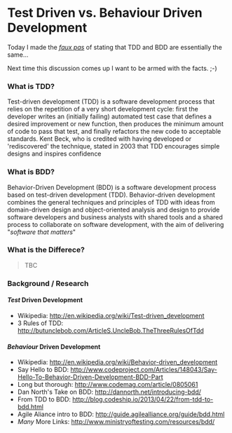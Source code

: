 # Test Driven vs. Behaviour Driven Development

Today I made the [*faux pas*](http://en.wikipedia.org/wiki/Faux_pas) of stating
that TDD and BDD are essentially the same...

Next time this discussion comes up I want to be armed with the facts. ;-)

### What is TDD?

Test-driven development (TDD) is a software development process that relies on 
the repetition of a very short development cycle: first the developer writes 
an (initially failing) automated test case that defines a desired improvement 
or new function, then produces the minimum amount of code to pass that test, 
and finally refactors the new code to acceptable standards. Kent Beck, who is 
credited with having developed or 'rediscovered' the technique, stated in 2003 
that TDD encourages simple designs and inspires confidence

### What is BDD?

Behavior-Driven Development (BDD) is a software development process based 
on test-driven development (TDD). Behavior-driven development combines the 
general techniques and principles of TDD with ideas from domain-driven design 
and object-oriented analysis and design to provide software developers and 
business analysts with shared tools and a shared process to collaborate on 
software development, with the aim of delivering "*software that matters*"

### What is the Differece?

> TBC


### Background / Research

#### *Test* Driven Development

- Wikipedia: http://en.wikipedia.org/wiki/Test-driven_development
- 3 Rules of TDD: http://butunclebob.com/ArticleS.UncleBob.TheThreeRulesOfTdd


#### *Behaviour* Driven Development

- Wikipedia: http://en.wikipedia.org/wiki/Behavior-driven_development
- Say Hello to BDD: http://www.codeproject.com/Articles/148043/Say-Hello-To-Behavior-Driven-Development-BDD-Part
- Long but thorough: http://www.codemag.com/article/0805061
- Dan North's Take on BDD: http://dannorth.net/introducing-bdd/
- From TDD to BDD: http://blog.codeship.io/2013/04/22/from-tdd-to-bdd.html
- Agile Aliance intro to BDD: http://guide.agilealliance.org/guide/bdd.html
- *Many* More Links: http://www.ministryoftesting.com/resources/bdd/

